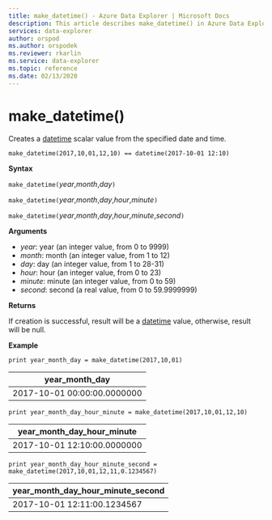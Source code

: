 ```yaml
---
title: make_datetime() - Azure Data Explorer | Microsoft Docs
description: This article describes make_datetime() in Azure Data Explorer.
services: data-explorer
author: orspod
ms.author: orspodek
ms.reviewer: rkarlin
ms.service: data-explorer
ms.topic: reference
ms.date: 02/13/2020
---
```

# make_datetime()

Creates a [datetime](./scalar-data-types/datetime.md) scalar value from the specified date and time.

```kusto
make_datetime(2017,10,01,12,10) == datetime(2017-10-01 12:10)
```

**Syntax**

`make_datetime(`*year*,*month*,*day*`)`

`make_datetime(`*year*,*month*,*day*,*hour*,*minute*`)`

`make_datetime(`*year*,*month*,*day*,*hour*,*minute*,*second*`)`

**Arguments**

* *year*: year (an integer value, from 0 to 9999)
* *month*: month (an integer value, from 1 to 12)
* *day*: day (an integer value, from 1 to 28-31)
* *hour*: hour (an integer value, from 0 to 23)
* *minute*: minute (an integer value, from 0 to 59)
* *second*: second (a real value, from 0 to 59.9999999)

**Returns**

If creation is successful, result will be a [datetime](./scalar-data-types/datetime.md) value, otherwise, result will be null.
 
**Example**

```kusto
print year_month_day = make_datetime(2017,10,01)
```

|year_month_day|
|---|
|2017-10-01 00:00:00.0000000|




```kusto
print year_month_day_hour_minute = make_datetime(2017,10,01,12,10)
```

|year_month_day_hour_minute|
|---|
|2017-10-01 12:10:00.0000000|




```kusto
print year_month_day_hour_minute_second = make_datetime(2017,10,01,12,11,0.1234567)
```

|year_month_day_hour_minute_second|
|---|
|2017-10-01 12:11:00.1234567|

